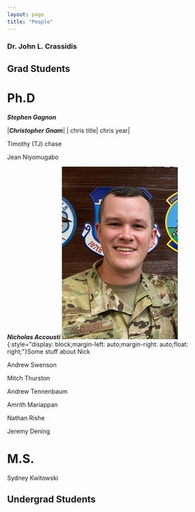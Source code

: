```yaml
---
layout: page
title: "People"
---
```


### Dr. John L. Crassidis


## Grad Students


# Ph.D
***Stephen Gagnon***


|***Christopher Gnam***|
| chris title| chris year|

Timothy (TJ) chase

Jean Niyomugabo

***Nicholas Accousti***
![Me](/photos/nick_accousti.jpg){:style="display: block;margin-left: auto;margin-right: auto;float: right;"}Some stuff about Nick

Andrew Swenson

Mitch Thurston

Andrew Tennenbaum

Amrith Mariappan

Nathan Rishe

Jeremy Dening

# M.S.
Sydney Kwitowski


## Undergrad Students
